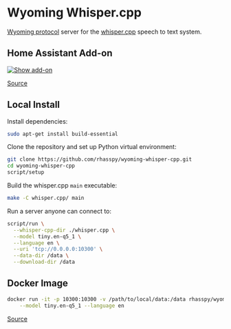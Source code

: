 # Wyoming Whisper.cpp

[Wyoming protocol](https://github.com/rhasspy/wyoming) server for the [whisper.cpp](https://github.com/ggerganov/whisper.cpp) speech to text system.

## Home Assistant Add-on

[![Show add-on](https://my.home-assistant.io/badges/supervisor_addon.svg)](https://my.home-assistant.io/redirect/supervisor_addon/?addon=core_whisper)

[Source](https://github.com/home-assistant/addons/tree/master/whisper)

## Local Install

Install dependencies:

```sh
sudo apt-get install build-essential
```

Clone the repository and set up Python virtual environment:

``` sh
git clone https://github.com/rhasspy/wyoming-whisper-cpp.git
cd wyoming-whisper-cpp
script/setup
```

Build the whisper.cpp `main` executable:

```sh
make -C whisper.cpp/ main
```

Run a server anyone can connect to:
```sh
script/run \
  --whisper-cpp-dir ./whisper.cpp \
  --model tiny.en-q5_1 \
  --language en \
  --uri 'tcp://0.0.0.0:10300' \
  --data-dir /data \
  --download-dir /data
```

## Docker Image

``` sh
docker run -it -p 10300:10300 -v /path/to/local/data:/data rhasspy/wyoming-whisper-cpp \
    --model tiny.en-q5_1 --language en
```

[Source](https://github.com/rhasspy/wyoming-addons/tree/master/whisper-cpp)
